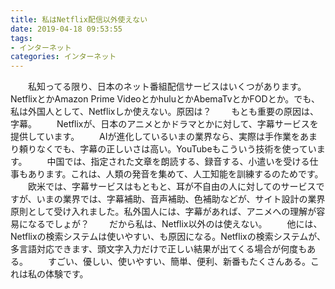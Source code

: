 ```yaml
---
title: 私はNetflix配信以外使えない
date: 2019-04-18 09:53:55
tags:
- インターネット
categories: インターネット
---
```

　　私知ってる限り、日本のネット番組配信サービスはいくつがあります。NetflixとかAmazon Prime VideoとかhuluとかAbemaTvとかFODとか。でも、私は外国人として、Netflixしか使えない。原因は？<!--more-->
　　もとも重要の原因は、字幕。
　　Netflixが、日本のアニメとかドラマとかに対して、字幕サービスを提供しています。
　　AIが進化しているいまの業界なら、実際は手作業をあまり頼りなくでも、字幕の正しいさは高い。YouTubeもこういう技術を使っています。
　　中国では、指定された文章を朗読する、録音する、小遣いを受ける仕事もあります。これは、人類の発音を集めて、人工知能を訓練するのためです。
　　欧米では、字幕サービスはもともと、耳が不自由の人に対してのサービスですが、いまの業界では、字幕補助、音声補助、色補助などが、サイト設計の業界原則として受け入れました。私外国人には、字幕があれば、アニメへの理解が容易になるでしょが？
　　だから私は、Netflix以外のは使えない。
　　他には、Netflixの検索システムは使いやすい、も原因になる。Netflixの検索システムが、多言語対応できます、頭文字入力だけで正しい結果が出てくる場合が何度もある。
　　すごい、優しい、使いやすい、簡単、便利、新番もたくさんある。これは私の体験です。

